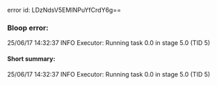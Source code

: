 error id: LDzNdsV5EMINPuYfCrdY6g==
### Bloop error:

25/06/17 14:32:37 INFO Executor: Running task 0.0 in stage 5.0 (TID 5)
#### Short summary: 

25/06/17 14:32:37 INFO Executor: Running task 0.0 in stage 5.0 (TID 5)
